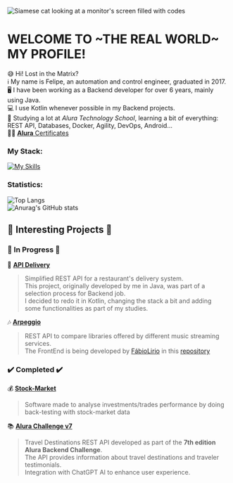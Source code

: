 ![Siamese cat looking at a monitor's screen filled with codes](https://github.com/fabramattos/fabramattos/assets/45768087/aed0438e-2f52-4aca-bd86-2ac169c93e4d)
# WELCOME TO ~THE REAL WORLD~ MY PROFILE!
😅 Hi! Lost in the Matrix?<br>
ℹ️ My name is Felipe, an automation and control engineer, graduated in 2017.<br>
🖥️ I have been working as a Backend developer for over 6 years, mainly using Java.<br>
💻 I use Kotlin whenever possible in my Backend projects.<br>
🌱 Studying a lot at _Alura Technology School_, learning a bit of everything: REST API, Databases, Docker, Agility, DevOps, Android...<br>
👨‍🎓 [**Alura** Certificates](https://cursos.alura.com.br/vitrinedev/fabramattos)

### My Stack:
[![My Skills](https://skillicons.dev/icons?i=idea,kotlin,java,spring,docker,postgres,mysql,postman,rabbitmq,selenium,github,githubactions,gradle,maven)](https://skillicons.dev)<br>

### Statistics:
![Top Langs](https://github-readme-stats.vercel.app/api/top-langs/?username=fabramattos&layout=compact&theme=vision-friendly-dark)<br>
![Anurag's GitHub stats](https://github-readme-stats.vercel.app/api?username=fabramattos&show_icons=true&theme=vision-friendly-dark&hide_rank=true&hide=contribs,issues)<br>

## 🚨 Interesting Projects 🚨
### 🚧 In Progress 🚧
🍔 **[API Delivery](https://github.com/fabramattos/ApiDelivery)**<br>
> Simplified REST API for a restaurant's delivery system.<br>
> This project, originally developed by me in Java, was part of a selection process for Backend job.<br>
> I decided to redo it in Kotlin, changing the stack a bit and adding some functionalities as part of my studies.<br>

🎶 **[Arpeggio](https://github.com/fabramattos/Arpeggio)**<br>
> REST API to compare libraries offered by different music streaming services.<br>
> The FrontEnd is being developed by [FábioLirio](https://github.com/FabioLiriodev) in this [repository](https://github.com/FabioLiriodev/Arpeggio)<br>

### ✔️ Completed ✔️
💰 **[Stock-Market](https://github.com/fabramattos/PML_Simulador)**<br>
> Software made to analyse investments/trades performance by doing back-testing with stock-market data

📚 **[Alura Challenge v7](https://github.com/fabramattos/Alura_Challenge-Backend-07)**<br>
> Travel Destinations REST API developed as part of the **7th edition Alura Backend Challenge**.<br>
> The API provides information about travel destinations and traveler testimonials.<br>
> Integration with ChatGPT AI to enhance user experience.
